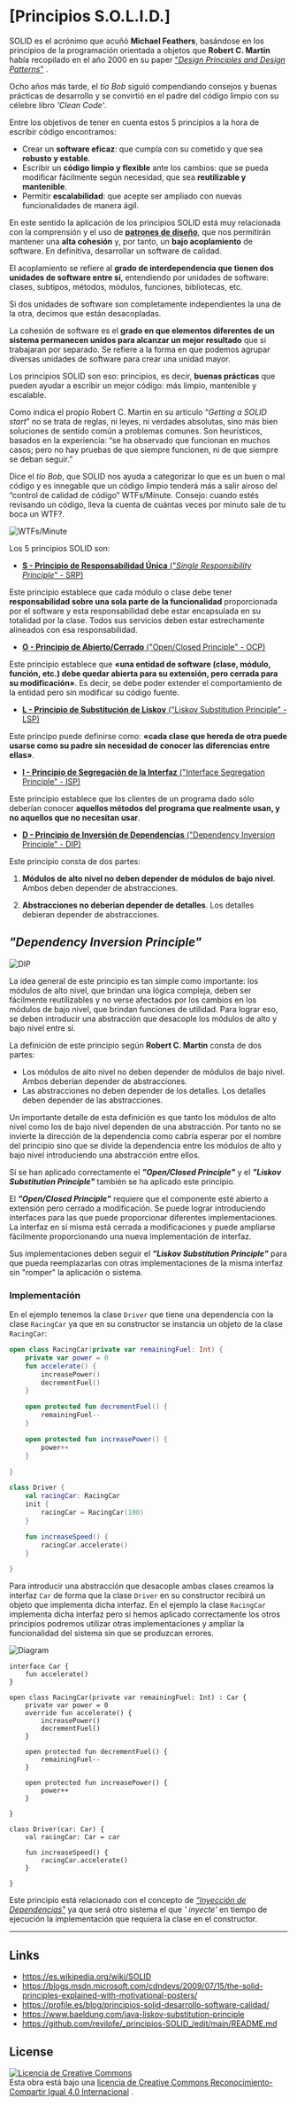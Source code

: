 # [Principios S.O.L.I.D.]

SOLID es el acrónimo que acuñó **Michael Feathers**, basándose en los principios de la programación orientada a objetos
que **Robert C. Martin** había recopilado en el año 2000 en su paper ["_Design Principles and Design
Patterns_"](http://www.cvc.uab.es/shared/teach/a21291/temes/object_oriented_design/materials_adicionals/principles_and_patterns.pdf)
.

Ocho años más tarde, el _tío Bob_ siguió compendiando consejos y buenas prácticas de desarrollo y se convirtió en el
padre del código limpio con su célebre libro _'Clean Code'_.

Entre los objetivos de tener en cuenta estos 5 principios a la hora de escribir código encontramos:

- Crear un **software eficaz**: que cumpla con su cometido y que sea **robusto y estable**.
- Escribir un **código limpio y flexible** ante los cambios: que se pueda modificar fácilmente según necesidad, que
  sea **reutilizable y mantenible**.
- Permitir **escalabilidad**: que acepte ser ampliado con nuevas funcionalidades de manera ágil.

En este sentido la aplicación de los principios SOLID está muy relacionada con la comprensión y el uso de [**patrones de
diseño**](https://es.wikipedia.org/wiki/Patr%C3%B3n_de_dise%C3%B1o), que nos permitirán mantener una **alta cohesión** y, por tanto, un **bajo acoplamiento** de software. En
definitiva, desarrollar un software de calidad.

El acoplamiento se refiere al **grado de interdependencia que tienen dos unidades de software entre sí**, entendiendo
por unidades de software: clases, subtipos, métodos, módulos, funciones, bibliotecas, etc.

Si dos unidades de software son completamente independientes la una de la otra, decimos que están desacopladas.

La cohesión de software es el **grado en que elementos diferentes de un sistema permanecen unidos para alcanzar un mejor
resultado** que si trabajaran por separado. Se refiere a la forma en que podemos agrupar diversas unidades de software
para crear una unidad mayor.

Los principios SOLID son eso: principios, es decir, **buenas prácticas** que pueden ayudar a escribir un mejor código:
más limpio, mantenible y escalable.

Como indica el propio Robert C. Martin en su artículo “_Getting a SOLID start_” no se trata de reglas, ni leyes, ni
verdades absolutas, sino más bien soluciones de sentido común a problemas comunes. Son heurísticos, basados en la
experiencia: “se ha observado que funcionan en muchos casos; pero no hay pruebas de que siempre funcionen, ni de que
siempre se deban seguir.”

Dice el _tío Bob_, que SOLID nos ayuda a categorizar lo que es un buen o mal código y es innegable que un código limpio
tenderá más a salir airoso del “control de calidad de código” WTFs/Minute. Consejo: cuando estés revisando un código,
lleva la cuenta de cuántas veces por minuto sale de tu boca un WTF?.

![WTFs/Minute](https://profile.es/pro/wp-content/media/code-quality-measurement-WTF.png)

Los 5 principios SOLID son:

- [**S - Principio de Responsabilidad Única** ("_Single Responsibility
  Principle_" - SRP)](https://es.wikipedia.org/wiki/Principio_de_responsabilidad_%C3%BAnica)

Este principio establece que cada módulo o clase debe tener **responsabilidad sobre una sola parte de la funcionalidad**
proporcionada por el software y esta responsabilidad debe estar encapsulada en su totalidad por la clase. Todos sus
servicios deben estar estrechamente alineados con esa responsabilidad.

- [**O - Principio de
  Abierto/Cerrado** ("Open/Closed Principle" - OCP)](https://es.wikipedia.org/wiki/Principio_de_abierto/cerrado)

Este principio establece que **«una entidad de software (clase, módulo, función, etc.) debe quedar abierta para su
extensión, pero cerrada para su modificación»**. Es decir, se debe poder extender el comportamiento de la entidad pero
sin modificar su código fuente.

- [**L - Principio de Substitución de
  Liskov** ("Liskov Substitution Principle" - LSP)](https://es.wikipedia.org/wiki/Principio_de_sustituci%C3%B3n_de_Liskov)

Este principo puede definirse como: **«cada clase que hereda de otra puede usarse como su padre sin necesidad de conocer
las diferencias entre ellas»**.

- [**I - Principio de Segregación de la
  Interfaz** ("Interface Segregation Principle" - ISP)](https://es.wikipedia.org/wiki/Principio_de_segregaci%C3%B3n_de_la_interfaz)

Este principio establece que los clientes de un programa dado sólo deberían conocer **aquellos métodos del programa que
realmente usan, y no aquellos que no necesitan usar**.

- [**D - Principio de Inversión de
  Dependencias** ("Dependency Inversion Principle" - DIP)](https://es.wikipedia.org/wiki/Inyecci%C3%B3n_de_dependencias)

Este principio consta de dos partes:

1. **Módulos de alto nivel no deben depender de módulos de bajo nivel**. Ambos deben depender de abstracciones.

2. **Abstracciones no deberían depender de detalles**. Los detalles debieran depender de abstracciones.

## _"Dependency Inversion Principle"_

![DIP](https://raw.githubusercontent.com/alxgcrz/apuntes-principios-solid/master/images/dependency_inversion_principle_thumb.jpg)

La idea general de este principio es tan simple como importante: los módulos de alto nivel, que brindan una lógica
compleja, deben ser fácilmente reutilizables y no verse afectados por los cambios en los módulos de bajo nivel, que
brindan funciones de utilidad. Para lograr eso, se deben introducir una abstracción que desacople los módulos de alto y
bajo nivel entre sí.

La definición de este principio según **Robert C. Martin** consta de dos partes:

- Los módulos de alto nivel no deben depender de módulos de bajo nivel. Ambos deberían depender de abstracciones.
- Las abstracciones no deben depender de los detalles. Los detalles deben depender de las abstracciones.

Un importante detalle de esta definición es que tanto los módulos de alto nivel como los de bajo nivel dependen de una
abstracción. Por tanto no se invierte la dirección de la dependencia como cabría esperar por el nombre del principio
sino que se divide la dependencia entre los módulos de alto y bajo nivel introduciendo una abstracción entre ellos.

Si se han aplicado correctamente el *__"Open/Closed Principle"__* y el *__"Liskov Substitution Principle"__* también se
ha aplicado este principio.

El *__"Open/Closed Principle"__* requiere que el componente esté abierto a extensión pero cerrado a modificación. Se
puede lograr introduciendo interfaces para las que puede proporcionar diferentes implementaciones. La interfaz en sí
misma está cerrada a modificaciones y puede ampliarse fácilmente proporcionando una nueva implementación de interfaz.

Sus implementaciones deben seguir el *__"Liskov Substitution Principle"__* para que pueda reemplazarlas con otras
implementaciones de la misma interfaz sin "romper" la aplicación o sistema.

### Implementación

En el ejemplo tenemos la clase `Driver` que tiene una dependencia con la clase `RacingCar` ya que en su constructor se
instancia un objeto de la clase `RacingCar`:

```kt
open class RacingCar(private var remainingFuel: Int) {
    private var power = 0
    fun accelerate() {
        increasePower()
        decrementFuel()
    }

    open protected fun decrementFuel() {
        remainingFuel--
    }

    open protected fun increasePower() {
        power++
    }

}

class Driver {
    val racingCar: RacingCar
    init {
        racingCar = RacingCar(100)
    }

    fun increaseSpeed() {
        racingCar.accelerate()
    }

}
```

Para introducir una abstracción que desacople ambas clases creamos la interfaz `Car` de forma que la clase `Driver` en
su constructor recibirá un objeto que implementa dicha interfaz. En el ejemplo la clase `RacingCar` implementa dicha
interfaz pero si hemos aplicado correctamente los otros principios podremos utilizar otras implementaciones y ampliar la
funcionalidad del sistema sin que se produzcan errores.

![Diagram](https://raw.githubusercontent.com/alxgcrz/apuntes-principios-solid/master/src/solid/dip/dip_solution_diagram.png)

```Kt
interface Car {
    fun accelerate()
}

open class RacingCar(private var remainingFuel: Int) : Car {
    private var power = 0
    override fun accelerate() {
        increasePower()
        decrementFuel()
    }

    open protected fun decrementFuel() {
        remainingFuel--
    }

    open protected fun increasePower() {
        power++
    }

}

class Driver(car: Car) {
    val racingCar: Car = car 

    fun increaseSpeed() {
        racingCar.accelerate()
    }

}
```

Este principio está relacionado con el concepto de [*"Inyección de
Dependencias"*](https://es.wikipedia.org/wiki/Inyecci%C3%B3n_de_dependencias) ya que será otro sistema el que _'
inyecte'_ en tiempo de ejecución la implementación que requiera la clase en el constructor.

---

## Links

- <https://es.wikipedia.org/wiki/SOLID>
- <https://blogs.msdn.microsoft.com/cdndevs/2009/07/15/the-solid-principles-explained-with-motivational-posters/>
- <https://profile.es/blog/principios-solid-desarrollo-software-calidad/>
- <https://www.baeldung.com/java-liskov-substitution-principle>
- <https://github.com/revilofe/_principios-SOLID_/edit/main/README.md>

## License

[![Licencia de Creative Commons](https://i.creativecommons.org/l/by-sa/4.0/80x15.png)](http://creativecommons.org/licenses/by-sa/4.0/)  
Esta obra está bajo
una [licencia de Creative Commons Reconocimiento-Compartir Igual 4.0 Internacional](http://creativecommons.org/licenses/by-sa/4.0/)
.
